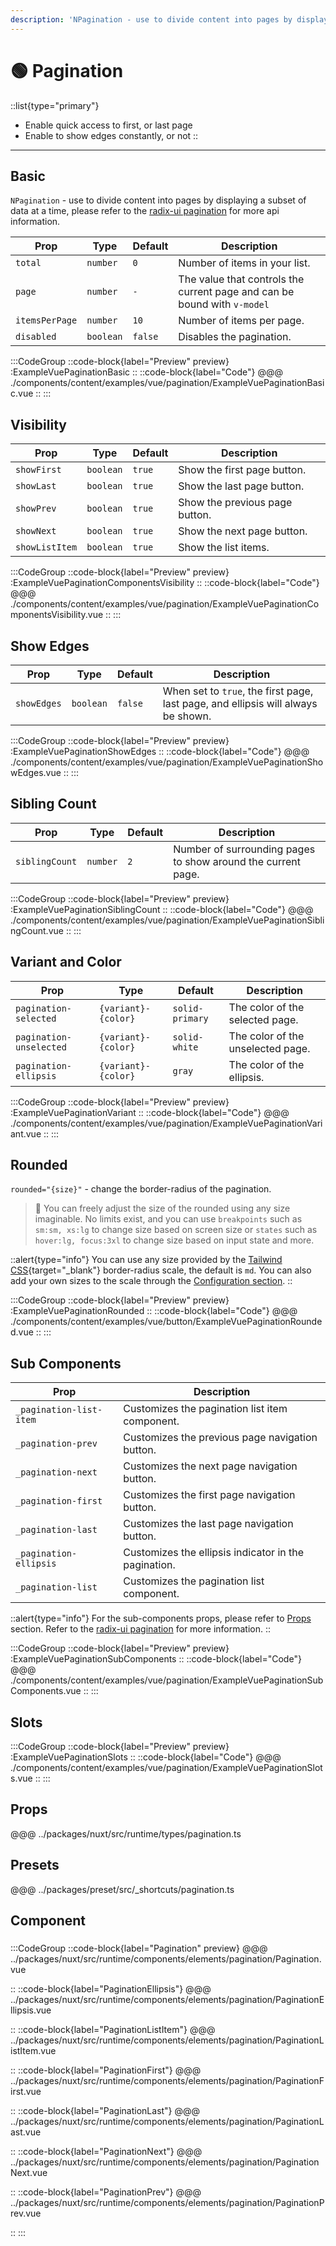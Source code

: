 ```yaml
---
description: 'NPagination - use to divide content into pages by displaying a subset of data at a time.'
---
```


# 🟢 Pagination

::list{type="primary"}
- Enable quick access to first, or last page
- Enable to show edges constantly, or not
::

---

## Basic

`NPagination` - use to divide content into pages by displaying a subset of data at a time, please refer to the [radix-ui pagination](https://www.radix-vue.com/components/pagination.html#api-reference) for more api information.

| Prop           | Type      | Default | Description                                                              |
| -------------- | --------- | ------- | ------------------------------------------------------------------------ |
| `total`        | `number`  | `0`     | Number of items in your list.                                            |
| `page`         | `number`  | `-`     | The value that controls the current page and can be bound with `v-model` |
| `itemsPerPage` | `number`  | `10`    | Number of items per page.                                                |
| `disabled`     | `boolean` | `false` | Disables the pagination.                                                 |


:::CodeGroup
::code-block{label="Preview" preview}
  :ExampleVuePaginationBasic
::
::code-block{label="Code"}
@@@ ./components/content/examples/vue/pagination/ExampleVuePaginationBasic.vue
::
:::

## Visibility

| Prop           | Type      | Default | Description                    |
| -------------- | --------- | ------- | ------------------------------ |
| `showFirst`    | `boolean` | `true`  | Show the first page button.    |
| `showLast`     | `boolean` | `true`  | Show the last page button.     |
| `showPrev`     | `boolean` | `true`  | Show the previous page button. |
| `showNext`     | `boolean` | `true`  | Show the next page button.     |
| `showListItem` | `boolean` | `true`  | Show the list items.           |

:::CodeGroup
::code-block{label="Preview" preview}
  :ExampleVuePaginationComponentsVisibility
::
::code-block{label="Code"}
@@@ ./components/content/examples/vue/pagination/ExampleVuePaginationComponentsVisibility.vue
::
:::

## Show Edges

| Prop        | Type      | Default | Description                                                                       |
| ----------- | --------- | ------- | --------------------------------------------------------------------------------- |
| `showEdges` | `boolean` | `false` | When set to `true`, the first page, last page, and ellipsis will always be shown. |

:::CodeGroup
::code-block{label="Preview" preview}
  :ExampleVuePaginationShowEdges
::
::code-block{label="Code"}
@@@ ./components/content/examples/vue/pagination/ExampleVuePaginationShowEdges.vue
::
:::

## Sibling Count

| Prop           | Type     | Default | Description                                                  |
| -------------- | -------- | ------- | ------------------------------------------------------------ |
| `siblingCount` | `number` | `2`     | Number of surrounding pages to show around the current page. |

:::CodeGroup
::code-block{label="Preview" preview}
  :ExampleVuePaginationSiblingCount
::
::code-block{label="Code"}
@@@ ./components/content/examples/vue/pagination/ExampleVuePaginationSiblingCount.vue
::
:::

## Variant and Color

| Prop                    | Type                | Default         | Description                       |
| ----------------------- | ------------------- | --------------- | --------------------------------- |
| `pagination-selected`   | `{variant}-{color}` | `solid-primary` | The color of the selected page.   |
| `pagination-unselected` | `{variant}-{color}` | `solid-white`   | The color of the unselected page. |
| `pagination-ellipsis`   | `{variant}-{color}` | `gray`          | The color of the ellipsis.        |

:::CodeGroup
::code-block{label="Preview" preview}
  :ExampleVuePaginationVariant
::
::code-block{label="Code"}
@@@ ./components/content/examples/vue/pagination/ExampleVuePaginationVariant.vue
::
:::

## Rounded

`rounded="{size}"` - change the border-radius of the pagination.

> 🚀 You can freely adjust the size of the rounded using any size imaginable. No limits exist, and you can use `breakpoints` such as `sm:sm, xs:lg` to change size based on screen size or `states` such as `hover:lg, focus:3xl` to change size based on input state and more.

::alert{type="info"}
You can use any size provided by the [Tailwind CSS](https://tailwindcss.com/docs/border-radius){target="_blank"} border-radius scale, the default is `md`. You can also add your own sizes to the scale through the [Configuration section](/getting-started/configuration).
::

:::CodeGroup
::code-block{label="Preview" preview}
  :ExampleVuePaginationRounded
::
::code-block{label="Code"}
@@@ ./components/content/examples/vue/button/ExampleVuePaginationRounded.vue
::
:::

## Sub Components

| Prop                    | Description                                          |
| ----------------------- | ---------------------------------------------------- |
| `_pagination-list-item` | Customizes the pagination list item component.       |
| `_pagination-prev`      | Customizes the previous page navigation button.      |
| `_pagination-next`      | Customizes the next page navigation button.          |
| `_pagination-first`     | Customizes the first page navigation button.         |
| `_pagination-last`      | Customizes the last page navigation button.          |
| `_pagination-ellipsis`  | Customizes the ellipsis indicator in the pagination. |
| `_pagination-list`      | Customizes the pagination list component.            |

::alert{type="info"}
For the sub-components props, please refer to [Props](#props) section. Refer to the [radix-ui pagination](https://www.radix-vue.com/components/pagination.html#api-reference) for more information.
::

:::CodeGroup
::code-block{label="Preview" preview}
  :ExampleVuePaginationSubComponents
::
::code-block{label="Code"}
@@@ ./components/content/examples/vue/pagination/ExampleVuePaginationSubComponents.vue
::
:::

## Slots

:::CodeGroup
::code-block{label="Preview" preview}
  :ExampleVuePaginationSlots
::
::code-block{label="Code"}
@@@ ./components/content/examples/vue/pagination/ExampleVuePaginationSlots.vue
::
:::

## Props
@@@ ../packages/nuxt/src/runtime/types/pagination.ts

## Presets
@@@ ../packages/preset/src/_shortcuts/pagination.ts

## Component

### 

:::CodeGroup
::code-block{label="Pagination" preview}
@@@ ../packages/nuxt/src/runtime/components/elements/pagination/Pagination.vue

::
::code-block{label="PaginationEllipsis"}
@@@ ../packages/nuxt/src/runtime/components/elements/pagination/PaginationEllipsis.vue

::
::code-block{label="PaginationListItem"}
@@@ ../packages/nuxt/src/runtime/components/elements/pagination/PaginationListItem.vue

::
::code-block{label="PaginationFirst"}
@@@ ../packages/nuxt/src/runtime/components/elements/pagination/PaginationFirst.vue

::
::code-block{label="PaginationLast"}
@@@ ../packages/nuxt/src/runtime/components/elements/pagination/PaginationLast.vue

::
::code-block{label="PaginationNext"}
@@@ ../packages/nuxt/src/runtime/components/elements/pagination/PaginationNext.vue

::
::code-block{label="PaginationPrev"}
@@@ ../packages/nuxt/src/runtime/components/elements/pagination/PaginationPrev.vue

::
:::
